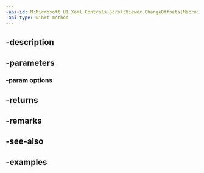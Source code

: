 ```yaml
---
-api-id: M:Microsoft.UI.Xaml.Controls.ScrollViewer.ChangeOffsets(Microsoft.UI.Xaml.Controls.ScrollerChangeOffsetsOptions)
-api-type: winrt method
---
```


## -description

## -parameters

### -param options

## -returns

## -remarks

## -see-also

## -examples

